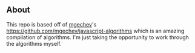 ## About
This repo is based off of <a href="https://github.com/mgechev" target="_blank">mgechev</a>'s <a href="https://github.com/mgechev/javascript-algorithms" target="_blank">https://github.com/mgechev/javascript-algorithms</a> which is an amazing compilation of algorithms. I'm just taking the opportunity to work through the algorithms myself.
